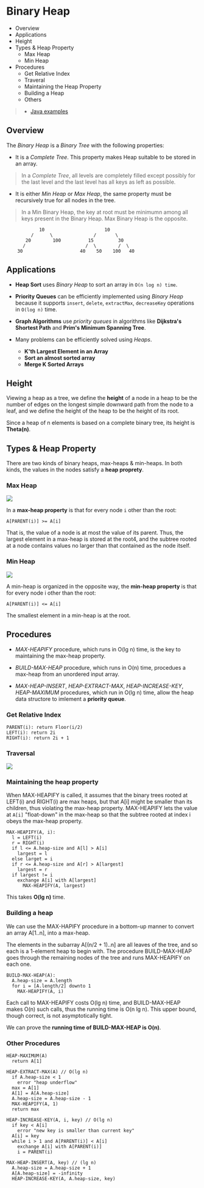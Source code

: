 # Binary Heap

* Overview
* Applications
* Height
* Types & Heap Property
  * Max Heap
  * Min Heap
* Procedures
  * Get Relative Index
  * Traveral
  * Maintaining the Heap Property
  * Building a Heap
  * Others

> * [Java examples](https://github.com/herrera-ignacio/datastructures-in-java/tree/master/src/main/java/trees/heaps)  

## Overview

The *Binary Heap* is a *Binary Tree* with the following properties:

* It is a *Complete Tree*. This property makes Heap suitable to be stored in an array.

> In a *Complete Tree*, all levels are completely filled except possibly for the last level and the last level has all keys as left as possible.

* It is either *Min Heap* or *Max Heap*, the same property must be recursively true for all nodes in the tree.

> In a Min Binary Heap, the key at root must be minimumn among all keys present in the Binary Heap. Max Binary Heap is the opposite.

```
            10                      10
         /      \               /       \  
       20        100          15         30  
      /                      /  \        /  \
    30                     40    50    100   40
```

## Applications

* **Heap Sort** uses *Binary Heap* to sort an array in `O(n log n) time`.

* **Priority Queues** can be efficiently implemented using *Binary Heap* because it supports `insert`, `delete`, `extractMax`, `decreaseKey` operations in `O(log n)` time.

* **Graph Algorithms** use *priority queues* in algorithms like **Dijkstra's Shortest Path** and **Prim's Minimum Spanning Tree**.

* Many problems can be efficiently solved using *Heaps*.
  * **K'th Largest Element in an Array**
  * **Sort an almost sorted array**
  * **Merge K Sorted Arrays**

## Height

Viewing a heap as a tree, we define the __height__ of a node in a heap to be the number of edges on the longest simple downward path from the node to a leaf, and we define the height of the heap to be the height of its root.

Since a heap of n elements is based on a complete binary tree, its height is __Theta(n)__.

## Types & Heap Property

There are two kinds of binary heaps, max-heaps & min-heaps. In both kinds, the values in the nodes satisfy a __heap proprety__.

### Max Heap

![](2021-07-04-14-44-59.png)

In a __max-heap property__ is that for every node `i` other than the root:

```
A[PARENT(i)] >= A[i]
```

That is, the value of a node is at most the value of its parent. Thus, the largest element in a max-heap is stored at the root4, and the subtree rooted at a node contains values no larger than that contained as the node itself.

### Min Heap

![](2021-07-04-14-44-48.png)

A min-heap is organized in the opposite way, the __min-heap property__ is that for every node i other than the root:

```
A[PARENT(i)] <= A[i]
```

The smallest element in a min-heap is at the root.

## Procedures

* _MAX-HEAPIFY_ procedure, which runs in O(lg n) time, is the key to maintaining the max-heap property.

* _BUILD-MAX-HEAP_ procedure, which runs in O(n) time, procedues a max-heap from an unordered input array.

* _MAX-HEAP-INSERT_, _HEAP-EXTRACT-MAX_, _HEAP-INCREASE-KEY_, _HEAP-MAXIMUM_ procedures, which run in O(lg n) time, allow the heap data structore to imlement a __priority queue__.

### Get Relative Index

```
PARENT(i): return Floor(i/2)
LEFT(i): return 2i
RIGHT(i): return 2i + 1
```

### Traversal

![](2021-07-04-14-43-55.png)

### Maintaining the heap property

When MAX-HEAPIFY is called, it assumes that the binary trees rooted at LEFT(i) and RIGHT(i) are max heaps, but that A[i] might be smaller than its children, thus violating the max-heap property. MAX-HEAPIFY lets the value at `A[i]` "float-down" in the max-heap so that the subtree rooted at index i obeys the max-heap property.

```
MAX-HEAPIFY(A, i):
  l = LEFT(i)
  r = RIGHT(i)
  if l <= A.heap-size and A[l] > A[i]
    largest = l
  else larget = i
  if r <= A.heap-size and A[r] > A[largest]
    largest = r
  if largest != i
    exchange A[i] with A[largest]
      MAX-HEAPIFY(A, largest)
```

This takes __O(lg n)__ time.

### Building a heap

We can use the MAX-HAPIFY procedure in a bottom-up manner to convert an array A[1..n], into a max-heap.

The elements in the subarray A[(n/2 + 1)..n] are all leaves of the tree, and so each is a 1-element heap to begin with. The procedure BUILD-MAX-HEAP goes through the remaining nodes of the tree and runs MAX-HEAPIFY on each one.

```
BUILD-MAX-HEAP(A):
  A.heap-size = A.length
  for i = [A.length/2] downto 1
    MAX-HEAPIFY(A, i)
``` 

Each call to MAX-HEAPIFY costs O(lg n) time, and BUILD-MAX-HEAP makes O(n) such calls, thus the running time is O(n lg n). This upper bound, though correct, is not asymptotically tight.

We can prove the __running time of BUILD-MAX-HEAP is O(n)__.

### Other Procedures

```
HEAP-MAXIMUM(A)
  return A[1]

HEAP-EXTRACT-MAX(A) // O(lg n)
  if A.heap-size < 1
    error "heap underflow"
  max = A[1]
  A[1] = A[A.heap-size]
  A.heap-size = A.heap-size - 1
  MAX-HEAPIFY(A, 1)
  return max

HEAP-INCREASE-KEY(A, i, key) // O(lg n)
  if key < A[i]
    error "new key is smaller than current key"
  A[i] = key
  while i > 1 and A[PARENT(i)] < A[i]
    exchange A[i] with A[PARENT(i)]
    i = PARENT(i)

MAX-HEAP-INSERT(A, key) // (lg n)
  A.heap-size = A.heap-size + 1
  A[A.heap-size] = -infinity
  HEAP-INCREASE-KEY(A, A.heap-size, key)
```
